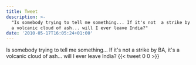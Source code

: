 ```yaml
---
title: Tweet
description: >-
  "Is somebody trying to tell me something... If it's not  a strike by BA, it's
  a volcanic cloud of ash... will I ever leave India?"
date: '2010-05-17T16:05:24+01:00'
---
```

Is somebody trying to tell me something... If it's not  a strike by BA, it's a volcanic cloud of ash... will I ever leave India?
      {{< tweet 0 0 >}}
    

